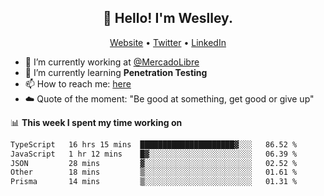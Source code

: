 <h2 align="center">👋 Hello! I'm Weslley.</h2>
<p align="center">
  <a href="http://weslleyneri.com.br">Website</a> •
  <a href="https://twitter.com/Weslley_Neri">Twitter</a> •
  <a href="https://www.linkedin.com/in/weslley-neri-3658908b">LinkedIn</a>
</p>


- 🔭 I’m currently working at [@MercadoLibre](https://github.com/mercadolibre)
- 🌱 I’m currently learning **Penetration Testing**
- 📫 How to reach me: [here](mailto:weslley39@gmail.com)
- ☁️ Quote of the moment: "Be good at something, get good or give up"

📊 **This week I spent my time working on**
<!--START_SECTION:waka-->

```txt
TypeScript   16 hrs 15 mins  █████████████████████▓░░░   86.52 %
JavaScript   1 hr 12 mins    █▓░░░░░░░░░░░░░░░░░░░░░░░   06.39 %
JSON         28 mins         ▓░░░░░░░░░░░░░░░░░░░░░░░░   02.52 %
Other        18 mins         ▒░░░░░░░░░░░░░░░░░░░░░░░░   01.61 %
Prisma       14 mins         ▒░░░░░░░░░░░░░░░░░░░░░░░░   01.31 %
```

<!--END_SECTION:waka-->

<!-- Inspired by https://github.com/gruselhaus/gruselhaus -->